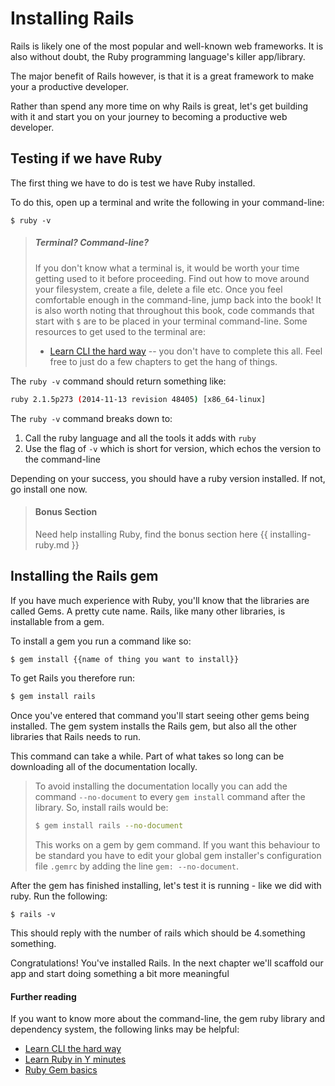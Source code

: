 # Installing Rails

Rails is likely one of the most popular and well-known web frameworks. It is also without doubt, the Ruby programming language's killer app/library.

The major benefit of Rails however, is that it is a great framework to make your a productive developer.

Rather than spend any more time on why Rails is great, let's get building with it and start you on your journey to becoming a productive web developer.

## Testing if we have Ruby

The first thing we have to do is test we have Ruby installed.

To do this, open up a terminal and write the following in your command-line:

```
$ ruby -v
```

> ##### Terminal? Command-line?
> If you don't know what a terminal is, it would be worth your time getting used to it before proceeding.
> Find out how to move around your filesystem, create a file, delete a file etc.
> Once you feel comfortable enough in the command-line, jump back into the book!
> It is also worth noting that throughout this book, code commands that start with ```$``` are to be placed in your terminal command-line.
> Some resources to get used to the terminal are:
> + [Learn CLI the hard way](http://cli.learncodethehardway.org/book/) -- you don't have to complete this all. Feel free to just do a few chapters to get the hang of things.

The ```ruby -v``` command should return something like:

```sh
ruby 2.1.5p273 (2014-11-13 revision 48405) [x86_64-linux] 
```

The  ```ruby -v``` command breaks down to:

1. Call the ruby language and all the tools it adds with ```ruby```
2. Use the flag of ```-v``` which is short for version, which echos the version to the command-line

Depending on your success, you should have a ruby version installed. If not, go install one now.

> #### Bonus Section
> Need help installing Ruby, find the bonus section here {{ installing-ruby.md }}

## Installing the Rails gem

If you have much experience with Ruby, you'll know that the libraries are called Gems. A pretty cute name. Rails, like many other libraries, is installable from a gem.

To install a gem you run a command like so:

```sh
$ gem install {{name of thing you want to install}}
```

To get Rails you therefore run:

```sh
$ gem install rails
```

Once you've entered that command you'll start seeing other gems being installed. The gem system installs the Rails gem, but also all the other libraries that Rails needs to run.

This command can take a while. Part of what takes so long can be downloading all of the documentation locally. 

> To avoid installing the documentation locally you can add the command ```--no-document``` to every ```gem install``` command after the library. So, install rails would be:
> 
> ```sh
> $ gem install rails --no-document 
> ```
> 
> This works on a gem by gem command. If you want this behaviour to be standard you have to edit your global gem installer's configuration file ```.gemrc``` by adding the line ```gem: --no-document```.

After the gem has finished installing, let's test it is running - like we did with ruby. Run the following:

```
$ rails -v
```

This should reply with the number of rails which should be 4.something something.

Congratulations! You've installed Rails. In the next chapter we'll scaffold our app and start doing something a bit more meaningful

#### Further reading

If you want to know more about the command-line, the gem ruby library and dependency system, the following links may be helpful:

+ [Learn CLI the hard way](http://cli.learncodethehardway.org/book/)
+ [Learn Ruby in Y minutes](http://learnxinyminutes.com/docs/ruby/)
+ [Ruby Gem basics](http://guides.rubygems.org/rubygems-basics/)